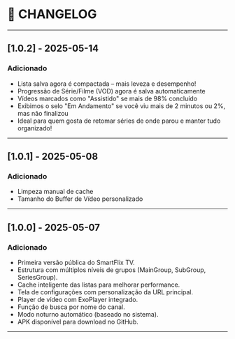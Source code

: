 # 📒 CHANGELOG

---

## [1.0.2] - 2025-05-14

### Adicionado
 - Lista salva agora é compactada – mais leveza e desempenho!
 - Progressão de Série/Filme (VOD) agora é salva automaticamente
 - Vídeos marcados como "Assistido" se mais de 98% concluído
 - Exibimos o selo "Em Andamento" se você viu mais de 2 minutos ou 2%, mas não finalizou
 - Ideal para quem gosta de retomar séries de onde parou e manter tudo organizado!
   
---

## [1.0.1] - 2025-05-08

### Adicionado
- Limpeza manual de cache
- Tamanho do Buffer de Vídeo personalizado

---

## [1.0.0] - 2025-05-07

### Adicionado
- Primeira versão pública do SmartFlix TV.
- Estrutura com múltiplos níveis de grupos (MainGroup, SubGroup, SeriesGroup).
- Cache inteligente das listas para melhorar performance.
- Tela de configurações com personalização da URL principal.
- Player de vídeo com ExoPlayer integrado.
- Função de busca por nome do canal.
- Modo noturno automático (baseado no sistema).
- APK disponível para download no GitHub.

---


